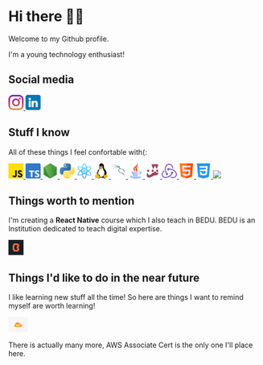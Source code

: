 # Hi there 👋🏻

Welcome to my Github profile.

I'm a young technology enthusiast!

## Social media

<div>
  <a href="https://www.instagram.com/santisiordia/">
    <img height="30" src="https://github.com/SantiagoSiordia/SantiagoSiordia/blob/gh-pages/icons/Instagram.png">
  </a>
  <a href="https://www.linkedin.com/in/santiagosiordia/">
    <img height="30" src="https://github.com/SantiagoSiordia/SantiagoSiordia/blob/gh-pages/icons/LinkedIn.png">
  </a>
</div>

## Stuff I know 

All of these things I feel confortable with(:

<div>
    <a href="https://developer.mozilla.org/en-US/docs/Web/JavaScript">
        <img height="30" src="https://github.com/SantiagoSiordia/SantiagoSiordia/blob/gh-pages/icons/JavaScript.png">
    </a>
    <a href="https://www.typescriptlang.org/">
        <img height="30" src="https://github.com/SantiagoSiordia/SantiagoSiordia/blob/gh-pages/icons/TypeScript.png">
    </a>
    <a href="https://nodejs.org/en/">
        <img height="30" src="https://github.com/SantiagoSiordia/SantiagoSiordia/blob/gh-pages/icons/Node.png">
    </a>
    <a href="https://www.python.org/">
        <img height="30" src="https://github.com/SantiagoSiordia/SantiagoSiordia/blob/gh-pages/icons/Python.png">
    </a>
    <a href="https://reactjs.org/">
        <img height="30" src="https://github.com/SantiagoSiordia/SantiagoSiordia/blob/gh-pages/icons/React.png">
    </a>
    <a href="https://www.linux.org/">
        <img height="30" src="https://github.com/SantiagoSiordia/SantiagoSiordia/blob/gh-pages/icons/LinuxKernel.png">
    </a>
    <a href="https://www.kali.org/">
        <img height="30" src="https://github.com/SantiagoSiordia/SantiagoSiordia/blob/gh-pages/icons/KaliLinux.png">
    </a>
    <a href="https://docs.oracle.com/en/java/">
        <img height="30" src="https://github.com/SantiagoSiordia/SantiagoSiordia/blob/gh-pages/icons/Java.png">
    </a>
    <a href="https://jestjs.io/">
        <img height="30" src="https://github.com/SantiagoSiordia/SantiagoSiordia/blob/gh-pages/icons/Jest.png">
    </a>
    <a href="https://redux.js.org/">
        <img height="30" src="https://github.com/SantiagoSiordia/SantiagoSiordia/blob/gh-pages/icons/Redux.png">
    </a>
    <a href="https://developer.mozilla.org/en-US/docs/Web/HTML">
        <img height="30" src="https://github.com/SantiagoSiordia/SantiagoSiordia/blob/gh-pages/icons/HTML.png">
    </a>
    <a href="https://developer.mozilla.org/en-US/docs/Web/CSS">
        <img height="30" src="https://github.com/SantiagoSiordia/SantiagoSiordia/blob/gh-pages/icons/CSS.png">
    </a>
    <a href="https://react-query.tanstack.com/">
        <img height="30" src="https://github.com/SantiagoSiordia/SantiagoSiordia/blob/gh-pages/icons/ReactQuery.png">
    </a>
</div>

## Things worth to mention

I'm creating a **React Native** course which I also teach in BEDU. BEDU is an Institution dedicated to teach digital expertise.

<a href="https://bedu.org/">
    <img height="30" src="https://github.com/SantiagoSiordia/SantiagoSiordia/blob/gh-pages/icons/Bedu.png">
</a>

## Things I'd like to do in the near future

I like learning new stuff all the time! So here are things I want to remind myself are worth learning!

<div>
    <a href="https://aws.amazon.com/certification/certified-developer-associate/">
        <img height="30" src="https://github.com/SantiagoSiordia/SantiagoSiordia/blob/gh-pages/icons/AWS.png">
    </a>
</div>

There is actually many more, AWS Associate Cert is the only one I'll place here.